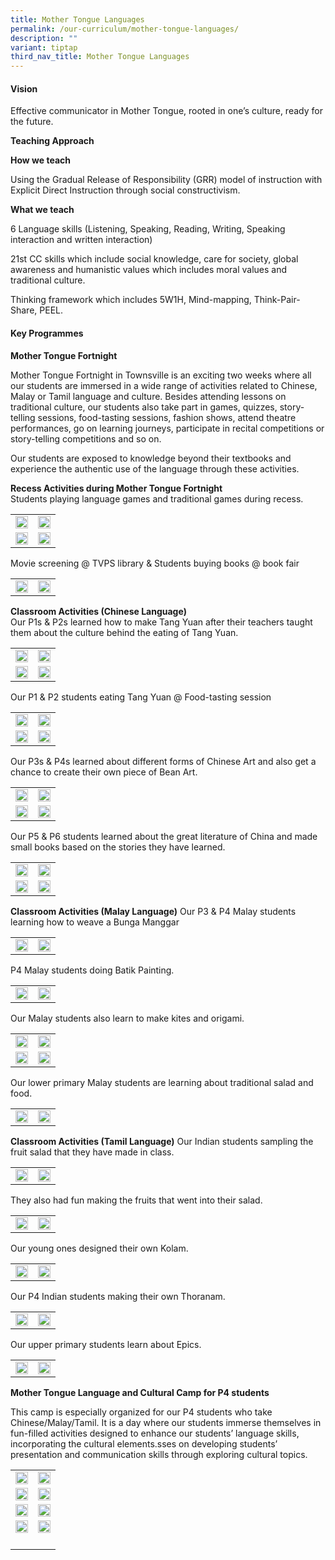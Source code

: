 ```yaml
---
title: Mother Tongue Languages
permalink: /our-curriculum/mother-tongue-languages/
description: ""
variant: tiptap
third_nav_title: Mother Tongue Languages
---
```

<h4><strong>Vision</strong></h4><p>Effective communicator in Mother Tongue, rooted in one’s culture, ready for the future.</p><p><strong>Teaching Approach</strong></p><p><strong>How we teach</strong></p><p>Using the Gradual Release of Responsibility (GRR) model of instruction with Explicit Direct Instruction through social constructivism.&nbsp;</p><p><strong>What we teach</strong></p><p>6 Language skills (Listening, Speaking, Reading, Writing, Speaking interaction and written interaction)</p><p>21st CC skills which include social knowledge, care for society, global awareness and humanistic values which includes moral values and traditional culture.&nbsp;</p><p>Thinking framework which includes 5W1H, Mind-mapping, Think-Pair-Share, PEEL.</p><h4>Key Programmes</h4><p><strong>Mother Tongue Fortnight</strong></p><p>Mother Tongue Fortnight in Townsville is an exciting two weeks where all our students are immersed in a wide range of activities related to Chinese, Malay or Tamil language and culture. Besides attending lessons on traditional culture, our students also take part in games, quizzes, story-telling sessions, food-tasting sessions, fashion shows, attend theatre performances, go on learning journeys, participate in recital competitions or story-telling competitions and so on.&nbsp;</p><p>Our students are exposed to knowledge beyond their textbooks and experience the authentic use of the language through these activities.</p><p></p><p><strong>Recess Activities during Mother Tongue Fortnight</strong><br>Students playing language games and traditional games during recess.</p><table><tbody><tr><td rowspan="1" colspan="1"><div class="isomer-image-wrapper"><img style="width: 100%" height="auto" width="100%" src="/images/Mother%20Tongue%20Language/mothertongue1.jpg"></div></td><td rowspan="1" colspan="1"><div class="isomer-image-wrapper"><img style="width: 100%" height="auto" width="100%" src="/images/Mother%20Tongue%20Language/mothertongue3.jpg"></div></td></tr><tr><td rowspan="1" colspan="1"><div class="isomer-image-wrapper"><img style="width: 100%" height="auto" width="100%" src="/images/Mother%20Tongue%20Language/mothertongue2.jpg"></div></td><td rowspan="1" colspan="1"><div class="isomer-image-wrapper"><img style="width: 100%" height="auto" width="100%" src="/images/Mother%20Tongue%20Language/mothertongue5.jpg"></div></td></tr></tbody></table><p> Movie screening @ TVPS library &amp; Students buying books @ book fair</p><table><tbody><tr><td rowspan="1" colspan="1"><div class="isomer-image-wrapper"><img style="width: 100%" height="auto" width="100%" src="/images/Mother%20Tongue%20Language/mothertongue7.jpg"></div></td><td rowspan="1" colspan="1"><div class="isomer-image-wrapper"><img style="width: 100%" height="auto" width="100%" src="/images/Mother%20Tongue%20Language/mothertongue9.jpg"></div></td></tr></tbody></table><p><strong>Classroom Activities (Chinese Language)</strong><br>Our P1s &amp; P2s learned how to make Tang Yuan after their teachers taught them about the culture behind the eating of Tang Yuan.</p><table><tbody><tr><td rowspan="1" colspan="1"><div class="isomer-image-wrapper"><img style="width: 100%" height="auto" width="100%" src="/images/Mother%20Tongue%20Language/mothertongue10.jpg"></div></td><td rowspan="1" colspan="1"><div class="isomer-image-wrapper"><img style="width: 100%" height="auto" width="100%" src="/images/Mother%20Tongue%20Language/mmothertongue11.jpg"></div></td></tr><tr><td rowspan="1" colspan="1"><div class="isomer-image-wrapper"><img style="width: 100%" height="auto" width="100%" src="/images/Mother%20Tongue%20Language/mothertongue15.jpg"></div></td><td rowspan="1" colspan="1"><div class="isomer-image-wrapper"><img style="width: 100%" height="auto" width="100%" src="/images/Mother%20Tongue%20Language/mothertongue13.jpg"></div></td></tr></tbody></table><p>Our P1 &amp; P2 students eating Tang Yuan @ Food-tasting session</p><table><tbody><tr><td rowspan="1" colspan="1"><div class="isomer-image-wrapper"><img style="width: 100%" height="auto" width="100%" src="/images/Mother%20Tongue%20Language/mothertongue12.jpg"></div></td><td rowspan="1" colspan="1"><div class="isomer-image-wrapper"><img style="width: 100%" height="auto" width="100%" src="/images/Mother%20Tongue%20Language/mothertongue14.jpg"></div></td></tr><tr><td rowspan="1" colspan="1"><div class="isomer-image-wrapper"><img style="width: 100%" height="auto" width="100%" src="/images/Mother%20Tongue%20Language/mothertongue16.jpg"></div></td><td rowspan="1" colspan="1"><div class="isomer-image-wrapper"><img style="width: 100%" height="auto" width="100%" src="/images/Mother%20Tongue%20Language/mothertongue19.jpg"></div></td></tr></tbody></table><p>Our P3s &amp; P4s learned about different forms of Chinese Art and also get a chance to create their own piece of Bean Art.</p><table><tbody><tr><td rowspan="1" colspan="1"><div class="isomer-image-wrapper"><img style="width: 100%" height="auto" width="100%" src="/images/Mother%20Tongue%20Language/mothertongue18.jpg"></div></td><td rowspan="1" colspan="1"><div class="isomer-image-wrapper"><img style="width: 100%" height="auto" width="100%" src="/images/Mother%20Tongue%20Language/mothertongue17.jpg"></div></td></tr><tr><td rowspan="1" colspan="1"><div class="isomer-image-wrapper"><img style="width: 100%" height="auto" width="100%" src="/images/Mother%20Tongue%20Language/mothertongue50.jpg"></div></td><td rowspan="1" colspan="1"><div class="isomer-image-wrapper"><img style="width: 100%" height="auto" width="100%" src="/images/Mother%20Tongue%20Language/mothertongue20.jpg"></div></td></tr></tbody></table><p>Our P5 &amp; P6 students learned about the great literature of China and made small books based on the stories they have learned.</p><table><tbody><tr><td rowspan="1" colspan="1"><div class="isomer-image-wrapper"><img style="width: 100%" height="auto" width="100%" src="/images/Mother%20Tongue%20Language/mothertongue23.jpg"></div></td><td rowspan="1" colspan="1"><div class="isomer-image-wrapper"><img style="width: 100%" height="auto" width="100%" src="/images/Mother%20Tongue%20Language/mothertongue21.jpg"></div></td></tr><tr><td rowspan="1" colspan="1"><div class="isomer-image-wrapper"><img style="width: 100%" height="auto" width="100%" src="/images/Mother%20Tongue%20Language/mothertongue22.jpg"></div></td><td rowspan="1" colspan="1"><div class="isomer-image-wrapper"><img style="width: 100%" height="auto" width="100%" src="/images/Mother%20Tongue%20Language/mothertongue24.jpg"></div></td></tr></tbody></table><p><strong>Classroom Activities (Malay Language)</strong> Our P3 &amp; P4 Malay students learning how to weave a Bunga Manggar</p><table><tbody><tr><td rowspan="1" colspan="1"><div class="isomer-image-wrapper"><img style="width: 100%" height="auto" width="100%" src="/images/Mother%20Tongue%20Language/mothertongue27.jpg"></div></td><td rowspan="1" colspan="1"><div class="isomer-image-wrapper"><img style="width: 100%" height="auto" width="100%" src="/images/Mother%20Tongue%20Language/mothertongue26.jpg"></div></td></tr></tbody></table><p>P4 Malay students doing Batik Painting.</p><table><tbody><tr><td rowspan="1" colspan="1"><div class="isomer-image-wrapper"><img style="width: 100%" height="auto" width="100%" src="/images/Mother%20Tongue%20Language/mothertongue25.jpg"></div></td><td rowspan="1" colspan="1"><div class="isomer-image-wrapper"><img style="width: 100%" height="auto" width="100%" src="/images/Mother%20Tongue%20Language/mothertongue28.jpg"></div></td></tr></tbody></table><p>Our Malay students also learn to make kites and origami.</p><table><tbody><tr><td rowspan="1" colspan="1"><div class="isomer-image-wrapper"><img style="width: 100%" height="auto" width="100%" src="/images/Mother%20Tongue%20Language/mothertongue30.jpg"></div></td><td rowspan="1" colspan="1"><div class="isomer-image-wrapper"><img style="width: 100%" height="auto" width="100%" src="/images/Mother%20Tongue%20Language/mothertongue31.jpg"></div></td></tr><tr><td rowspan="1" colspan="1"><div class="isomer-image-wrapper"><img style="width: 100%" height="auto" width="100%" src="/images/Mother%20Tongue%20Language/mothertongue29.jpg"></div></td><td rowspan="1" colspan="1"><div class="isomer-image-wrapper"><img style="width: 100%" height="auto" width="100%" src="/images/Mother%20Tongue%20Language/mothertongue32.jpg"></div></td></tr></tbody></table><p>Our lower primary Malay students are learning about traditional salad and food.</p><table><tbody><tr><td rowspan="1" colspan="1"><div class="isomer-image-wrapper"><img style="width: 100%" height="auto" width="100%" src="/images/Mother%20Tongue%20Language/mothertongue35.jpg"></div></td><td rowspan="1" colspan="1"><div class="isomer-image-wrapper"><img style="width: 100%" height="auto" width="100%" src="/images/Mother%20Tongue%20Language/mothertongue34.jpg"></div></td></tr></tbody></table><p><strong>Classroom Activities (Tamil Language)</strong> Our Indian students sampling the fruit salad that they have made in class.</p><table><tbody><tr><td rowspan="1" colspan="1"><div class="isomer-image-wrapper"><img style="width: 100%" height="auto" width="100%" src="/images/Mother%20Tongue%20Language/mothertongue33.jpg"></div></td><td rowspan="1" colspan="1"><div class="isomer-image-wrapper"><img style="width: 100%" height="auto" width="100%" src="/images/Mother%20Tongue%20Language/mothertongue39.jpg"></div></td></tr></tbody></table><p>They also had fun making the fruits that went into their salad.</p><table><tbody><tr><td rowspan="1" colspan="1"><div class="isomer-image-wrapper"><img style="width: 100%" height="auto" width="100%" src="/images/Mother%20Tongue%20Language/mothertongue36.jpg"></div></td><td rowspan="1" colspan="1"><div class="isomer-image-wrapper"><img style="width: 100%" height="auto" width="100%" src="/images/Mother%20Tongue%20Language/mothertongue37.jpg"></div></td></tr></tbody></table><p>Our young ones designed their own Kolam.</p><table><tbody><tr><td rowspan="1" colspan="1"><div class="isomer-image-wrapper"><img style="width: 100%" height="auto" width="100%" src="/images/Mother%20Tongue%20Language/mothertongue38.jpg"></div></td><td rowspan="1" colspan="1"><div class="isomer-image-wrapper"><img style="width: 100%" height="auto" width="100%" src="/images/Mother%20Tongue%20Language/mothertongue43.jpg"></div></td></tr></tbody></table><p>Our P4 Indian students making their own Thoranam.</p><table><tbody><tr><td rowspan="1" colspan="1"><div class="isomer-image-wrapper"><img style="width: 100%" height="auto" width="100%" src="/images/Mother%20Tongue%20Language/mothertongue40.jpg"></div></td><td rowspan="1" colspan="1"><div class="isomer-image-wrapper"><img style="width: 100%" height="auto" width="100%" src="/images/Mother%20Tongue%20Language/mothertongue42.jpg"></div></td></tr></tbody></table><p>Our upper primary students learn about Epics.</p><table><tbody><tr><td rowspan="1" colspan="1"><div class="isomer-image-wrapper"><img style="width: 100%" height="auto" width="100%" src="/images/Mother%20Tongue%20Language/mothertongue41.jpg"></div></td><td rowspan="1" colspan="1"><div class="isomer-image-wrapper"><img style="width: 100%" height="auto" width="100%" src="/images/Mother%20Tongue%20Language/mothertongue44.jpg"></div></td></tr></tbody></table><p><strong>Mother Tongue Language and Cultural Camp for P4 students</strong></p><p>This camp is especially organized for our P4 students who take Chinese/Malay/Tamil. It is a day where our students immerse themselves in fun-filled activities designed to enhance our students’ language skills, incorporating the cultural elements.sses on developing students’ presentation and communication skills through exploring cultural topics.</p><table><tbody><tr><td rowspan="1" colspan="1"><div class="isomer-image-wrapper"><img style="width: 100%" height="auto" width="100%" src="/images/Mother%20Tongue%20Language/mothertongue48.jpg"></div></td><td rowspan="1" colspan="1"><div class="isomer-image-wrapper"><img style="width: 100%" height="auto" width="100%" src="/images/Mother%20Tongue%20Language/mothertongue46.jpg"></div></td></tr><tr><td rowspan="1" colspan="1"><div class="isomer-image-wrapper"><img style="width: 100%" height="auto" width="100%" src="/images/Mother%20Tongue%20Language/mothertongue45.jpg"></div></td><td rowspan="1" colspan="1"><div class="isomer-image-wrapper"><img style="width: 100%" height="auto" width="100%" src="/images/Mother%20Tongue%20Language/mothertongue47.jpg"></div></td></tr><tr><td rowspan="1" colspan="1"><div class="isomer-image-wrapper"><img style="width: 100%" height="auto" width="100%" src="/images/Mother%20Tongue%20Language/mothertongue49.jpg"></div></td><td rowspan="1" colspan="1"><div class="isomer-image-wrapper"><img style="width: 100%" height="auto" width="100%" src="/images/Mother%20Tongue%20Language/mothertongue51.jpg"></div></td></tr><tr><td rowspan="1" colspan="1"><div class="isomer-image-wrapper"><img style="width: 100%" height="auto" width="100%" src="/images/Mother%20Tongue%20Language/mothertongue51.jpg"></div></td><td rowspan="1" colspan="1"><div class="isomer-image-wrapper"><img style="width: 100%" height="auto" width="100%" src="/images/Mother%20Tongue%20Language/mothertongue53.jpg"></div></td></tr><tr><td rowspan="1" colspan="1"><p></p></td><td rowspan="1" colspan="1"><p></p></td></tr></tbody></table><p></p>